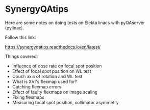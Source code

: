 # SynergyQAtips
Here are some notes on doing tests on Elekta linacs with pyQAserver (pylinac). 

Follow this link:

https://synergyqatips.readthedocs.io/en/latest/

Things covered:

* Influence of dose rate on focal spot position
* Effect of focal spot position on WL test
* Couch axis of rotation and WL test
* What is XVI's flexmap used for?
* Catching flexmap errors
* Effect of faulty flexmaps on image scaling
* Fixing flexmaps
* Measuring focal spot position, collimator asymmetry
